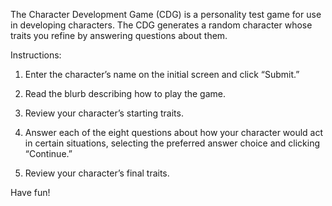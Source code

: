 The Character Development Game (CDG) is a personality test game for use in developing characters. The CDG generates a random character whose traits you refine by answering questions about them.


Instructions:

1. Enter the character’s name on the initial screen and click “Submit.”

2. Read the blurb describing how to play the game.

3. Review your character’s starting traits.

4. Answer each of the eight questions about how your character would act in certain situations, selecting the preferred answer choice and clicking “Continue.”

5. Review your character’s final traits.


Have fun!
